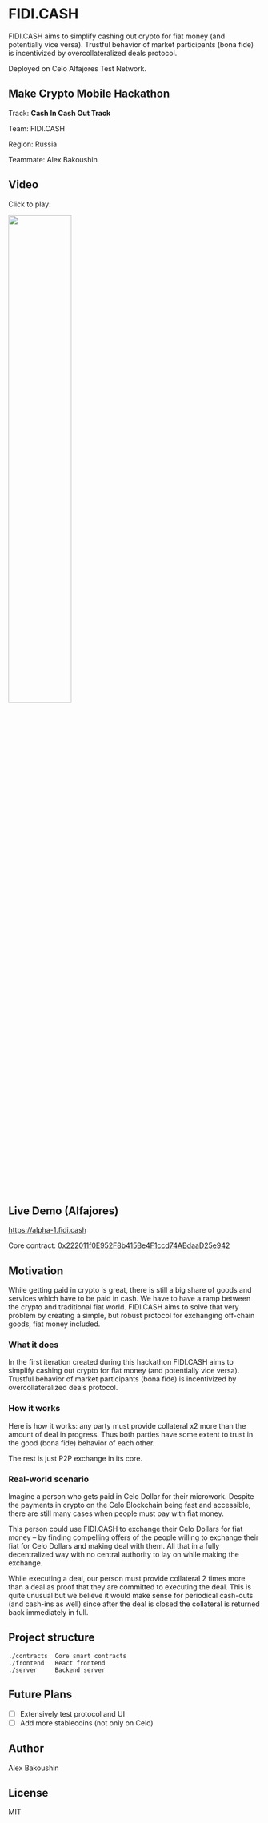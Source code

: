 # FIDI.CASH

FIDI.CASH aims to simplify cashing out crypto for fiat money (and potentially vice versa). Trustful behavior of market participants (bona fide) is incentivized by overcollateralized deals protocol.

Deployed on Celo Alfajores Test Network.

## Make Crypto Mobile Hackathon

Track: **Cash In Cash Out Track**

Team: FIDI.CASH

Region: Russia

Teammate: Alex Bakoushin

## Video

Click to play:

[<img src="https://img.youtube.com/vi/RDNR6UcWYxw/maxresdefault.jpg" width="50%">](https://youtu.be/RDNR6UcWYxw)

## Live Demo (Alfajores)

https://alpha-1.fidi.cash

Core contract: [0x222011f0E952F8b415Be4F1ccd74ABdaaD25e942](https://alfajores-blockscout.celo-testnet.org/address/0x222011f0E952F8b415Be4F1ccd74ABdaaD25e942)

## Motivation

While getting paid in crypto is great, there is still a big share of goods and services which have to be paid in cash. We have to have a ramp between the crypto and traditional fiat world. FIDI.CASH aims to solve that very problem by creating a simple, but robust protocol for exchanging off-chain goods, fiat money included.

### What it does

In the first iteration created during this hackathon FIDI.CASH aims to simplify cashing out crypto for fiat money (and potentially vice versa). Trustful behavior of market participants (bona fide) is incentivized by overcollateralized deals protocol.

### How it works

Here is how it works: any party must provide collateral x2 more than the amount of deal in progress. Thus both parties have some extent to trust in the good (bona fide) behavior of each other.

The rest is just P2P exchange in its core.

### Real-world scenario

Imagine a person who gets paid in Celo Dollar for their microwork. Despite the payments in crypto on the Celo Blockchain being fast and accessible, there are still many cases when people must pay with fiat money.

This person could use FIDI.CASH to exchange their Celo Dollars for fiat money – by finding compelling offers of the people willing to exchange their fiat for Celo Dollars and making deal with them. All that in a fully decentralized way with no central authority to lay on while making the exchange.

While executing a deal, our person must provide collateral 2 times more than a deal as proof that they are committed to executing the deal. This is quite unusual but we believe it would make sense for periodical cash-outs (and cash-ins as well) since after the deal is closed the collateral is returned back immediately in full.

## Project structure

```
./contracts  Core smart contracts
./frontend   React frontend
./server     Backend server
```

## Future Plans

- [ ] Extensively test protocol and UI
- [ ] Add more stablecoins (not only on Celo)

## Author

Alex Bakoushin

## License

MIT
